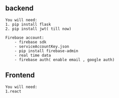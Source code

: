 ## backend
    You will need:
    1. pip install flask
    2. pip install jwt( till now)
    
    Firebase account:
        - firebase sdk
        - serviceAccountKey.json
        - pip install firebase-admin
        - real time data
        - firebase auth( enable email , google auth)

## Frontend
    You will need:
    1.react